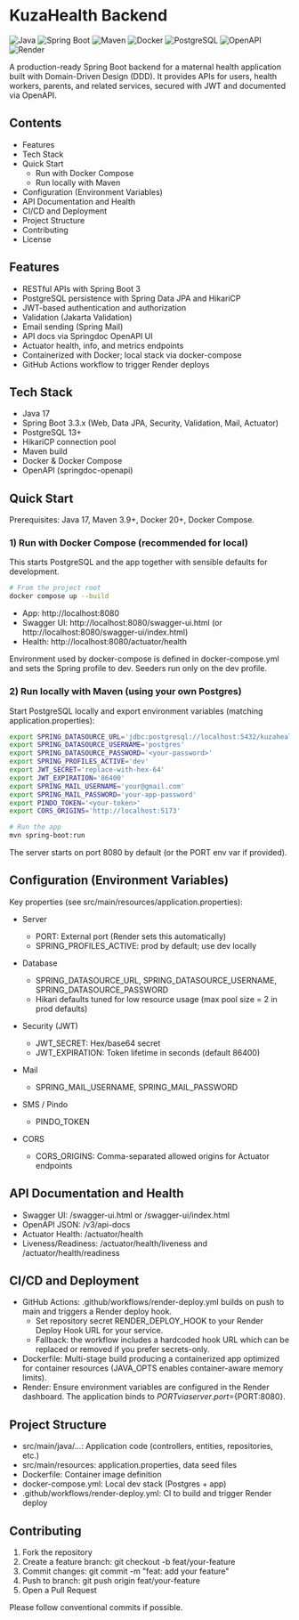 # KuzaHealth Backend

![Java](https://img.shields.io/badge/Java-17-007396.svg?logo=openjdk&logoColor=white)
![Spring Boot](https://img.shields.io/badge/Spring%20Boot-3.3-brightgreen?logo=springboot&logoColor=white)
![Maven](https://img.shields.io/badge/Maven-3.x-C71A36?logo=apachemaven&logoColor=white)
![Docker](https://img.shields.io/badge/Docker-ready-2496ED?logo=docker&logoColor=white)
![PostgreSQL](https://img.shields.io/badge/PostgreSQL-13%2B-336791?logo=postgresql&logoColor=white)
![OpenAPI](https://img.shields.io/badge/OpenAPI-3.0-6BA539?logo=swagger&logoColor=white)
![Render](https://img.shields.io/badge/Deployed%20on-Render-46E3B7?logo=render&logoColor=white)

A production-ready Spring Boot backend for a maternal health application built with Domain-Driven Design (DDD). It provides APIs for users, health workers, parents, and related services, secured with JWT and documented via OpenAPI.


## Contents
- Features
- Tech Stack
- Quick Start
  - Run with Docker Compose
  - Run locally with Maven
- Configuration (Environment Variables)
- API Documentation and Health
- CI/CD and Deployment
- Project Structure
- Contributing
- License


## Features
- RESTful APIs with Spring Boot 3
- PostgreSQL persistence with Spring Data JPA and HikariCP
- JWT-based authentication and authorization
- Validation (Jakarta Validation)
- Email sending (Spring Mail)
- API docs via Springdoc OpenAPI UI
- Actuator health, info, and metrics endpoints
- Containerized with Docker; local stack via docker-compose
- GitHub Actions workflow to trigger Render deploys


## Tech Stack
- Java 17
- Spring Boot 3.3.x (Web, Data JPA, Security, Validation, Mail, Actuator)
- PostgreSQL 13+
- HikariCP connection pool
- Maven build
- Docker & Docker Compose
- OpenAPI (springdoc-openapi)


## Quick Start
Prerequisites: Java 17, Maven 3.9+, Docker 20+, Docker Compose.

### 1) Run with Docker Compose (recommended for local)
This starts PostgreSQL and the app together with sensible defaults for development.

```bash
# From the project root
docker compose up --build
```

- App: http://localhost:8080
- Swagger UI: http://localhost:8080/swagger-ui.html (or http://localhost:8080/swagger-ui/index.html)
- Health: http://localhost:8080/actuator/health

Environment used by docker-compose is defined in docker-compose.yml and sets the Spring profile to dev. Seeders run only on the dev profile.

### 2) Run locally with Maven (using your own Postgres)
Start PostgreSQL locally and export environment variables (matching application.properties):

```bash
export SPRING_DATASOURCE_URL='jdbc:postgresql://localhost:5432/kuzahealth'
export SPRING_DATASOURCE_USERNAME='postgres'
export SPRING_DATASOURCE_PASSWORD='<your-password>'
export SPRING_PROFILES_ACTIVE='dev'
export JWT_SECRET='replace-with-hex-64'
export JWT_EXPIRATION='86400'
export SPRING_MAIL_USERNAME='your@gmail.com'
export SPRING_MAIL_PASSWORD='your-app-password'
export PINDO_TOKEN='<your-token>'
export CORS_ORIGINS='http://localhost:5173'

# Run the app
mvn spring-boot:run
```

The server starts on port 8080 by default (or the PORT env var if provided).


## Configuration (Environment Variables)
Key properties (see src/main/resources/application.properties):

- Server
  - PORT: External port (Render sets this automatically)
  - SPRING_PROFILES_ACTIVE: prod by default; use dev locally

- Database
  - SPRING_DATASOURCE_URL, SPRING_DATASOURCE_USERNAME, SPRING_DATASOURCE_PASSWORD
  - Hikari defaults tuned for low resource usage (max pool size = 2 in prod defaults)

- Security (JWT)
  - JWT_SECRET: Hex/base64 secret
  - JWT_EXPIRATION: Token lifetime in seconds (default 86400)

- Mail
  - SPRING_MAIL_USERNAME, SPRING_MAIL_PASSWORD

- SMS / Pindo
  - PINDO_TOKEN

- CORS
  - CORS_ORIGINS: Comma-separated allowed origins for Actuator endpoints


## API Documentation and Health
- Swagger UI: /swagger-ui.html or /swagger-ui/index.html
- OpenAPI JSON: /v3/api-docs
- Actuator Health: /actuator/health
- Liveness/Readiness: /actuator/health/liveness and /actuator/health/readiness


## CI/CD and Deployment
- GitHub Actions: .github/workflows/render-deploy.yml builds on push to main and triggers a Render deploy hook.
  - Set repository secret RENDER_DEPLOY_HOOK to your Render Deploy Hook URL for your service.
  - Fallback: the workflow includes a hardcoded hook URL which can be replaced or removed if you prefer secrets-only.
- Dockerfile: Multi-stage build producing a containerized app optimized for container resources (JAVA_OPTS enables container-aware memory limits).
- Render: Ensure environment variables are configured in the Render dashboard. The application binds to $PORT via server.port=${PORT:8080}.


## Project Structure
- src/main/java/...: Application code (controllers, entities, repositories, etc.)
- src/main/resources: application.properties, data seed files
- Dockerfile: Container image definition
- docker-compose.yml: Local dev stack (Postgres + app)
- .github/workflows/render-deploy.yml: CI to build and trigger Render deploy


## Contributing
1. Fork the repository
2. Create a feature branch: git checkout -b feat/your-feature
3. Commit changes: git commit -m "feat: add your feature"
4. Push to branch: git push origin feat/your-feature
5. Open a Pull Request

Please follow conventional commits if possible.
